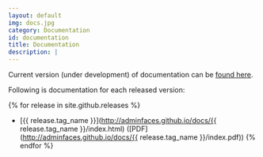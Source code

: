 ```yaml
---
layout: default
img: docs.jpg
category: Documentation
id: documentation
title: Documentation
description: |
---
```


Current version (under development) of documentation can be [found here](http://adminfaces.github.io/docs/latest/).

Following is documentation for each released version:

{% for release in site.github.releases %}
  * [{{ release.tag_name }}](http://adminfaces.github.io/docs/{{ release.tag_name }}/index.html) ([PDF](http://adminfaces.github.io/docs/{{ release.tag_name }}/index.pdf))
{% endfor %}
